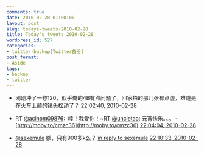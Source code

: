 ```yaml
---
comments: true
date: 2010-02-28 01:00:00
layout: post
slug: todays-tweets-2010-02-28
title: Today's tweets 2010-02-28
wordpress_id: 527
categories:
- twitter-backup[Twitter备份]
post_format:
- Aside
tags:
- backup
- twitter
---
```





  * 刚刚冲了一卷120，似乎俺的4B有点问题了，回家拍的那几张有点虚，难道是在火车上颠的镜头松动了？ [22:02:40, 2010-02-28](http://twitter.com/gfrog/statuses/9777207151)





  * RT [@acinom09876](http://twitter.com/acinom09876):
		 哇！我爱你！~RT [@uncletao](http://twitter.com/uncletao): 元宵快乐。。。 - [http://moby.to/cmzc36](http://moby.to/cmzc36) [22:04:04, 2010-02-28](http://twitter.com/gfrog/statuses/9777252343)





  * [@sexemule](http://twitter.com/sexemule) 额，只有900多k么？ [in reply to sexemule](http://twitter.com/sexemule/statuses/9777269320) [22:10:33, 2010-02-28](http://twitter.com/gfrog/statuses/9777454192)




